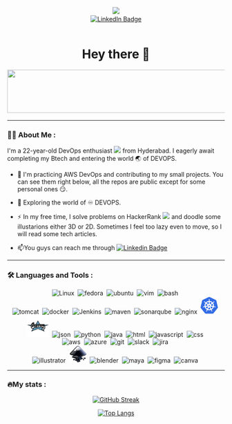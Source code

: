 <div id="header" align="center">
  <img src="https://media.giphy.com/media/v1.Y2lkPTc5MGI3NjExM3I4d2dyMmwzbHg1b2IxamVlNXVxeHdieWVkeHBxc2Z2aG5teXhqayZlcD12MV9pbnRlcm5hbF9naWZfYnlfaWQmY3Q9Zw/GQty4dYXeVkOeMzqVx/giphy.gif" width="150"/>
  <div id="badges"> 
    <a href="https://www.linkedin.com/in/charan-s-045854194/">
      <img src="https://img.shields.io/badge/LinkedIn-blue?style=for-the-badge&logo=linkedin&logoColor=white" alt="LinkedIn Badge"/> 
    </a>
  </div>
  <img src="https://komarev.com/ghpvc/?username=Charan-Samsani&style=flat-square&color=blue" alt=""/>
  <h1 align="center">
    Hey there 👋
  </h1>
</div>  
<div align="center">
  <img src="https://media.giphy.com/media/qEqiI3Oq7vBkoE236M/giphy.gif" width="900" height="100"/>
  <!--<img src="https://media.giphy.com/media/VPpkvgTIJ817dfQOXI/giphy.gif" width="900" height="250"/>--> 
</div> 

---

### 👨‍💻 About Me :

I'm a 22-year-old DevOps enthusiast <img src="https://media.giphy.com/media/WUlplcMpOCEmTGBtBW/giphy.gif" width="40"> from Hyderabad. I eagerly await completing my Btech and entering the world 🌏 of DEVOPS. 

- :telescope: I'm practicing AWS DevOps and contributing to my small projects. You can see them right below, all the repos are public except for some personal ones 😏.
  
- :seedling: Exploring the world of ♾️ DEVOPS.
 
- :zap: In my free time, I solve problems on HackerRank  <img src= "https://hrcdn.net/fcore/assets/work/header/hackerrank_logo-21e2867566.svg" width="15px"/>  and doodle some illustarions either 3D or 2D. Sometimes I feel too lazy even to move, so I will read some tech articles.
 
- :mailbox:You guys can reach me through [![Linkedin Badge](https://img.shields.io/badge/-Charan-blue?style=flat&logo=Linkedin&logoColor=white)](https://www.linkedin.com/in/charan-s-045854194/)

---

### 🛠️ Languages and Tools : 

<div>
  
  <div align="center">
    <img src="https://www.cdnlogo.com/logos/l/11/linux.svg" title="Linux" alt="Linux" width="40" height="40"/>&nbsp;
    <img src="https://www.cdnlogo.com/logos/f/2/fedora.svg" title="fedora" alt="fedora" width="40" height="40"/>&nbsp;
    <img src="https://www.cdnlogo.com/logos/u/89/ubuntu.svg" title="ubuntu" alt="ubuntu" width="40" height="40"/>&nbsp;
    <img src="https://www.cdnlogo.com/logos/v/69/vim.svg" title="vim" alt="vim" width="40" height="40"/>&nbsp;
    <img src="https://www.cdnlogo.com/logos/b/16/bash.svg" title="bash" alt="bash" width="60" height="60"/>&nbsp
  <div/>
     
  <div align="center">
    <img src="https://www.cdnlogo.com/logos/t/39/tomcat.svg" title="tomcat" alt="tomcat" width="40" height="40"/>&nbsp;
    <img src="https://www.cdnlogo.com/logos/d/41/docker.svg" title="docker" alt="docker" width="40" height="40"/>&nbsp;
    <img src="https://www.cdnlogo.com/logos/j/95/jenkins.svg" title="Jenkins" alt="Jenkins" width="40" height="40"/>&nbsp; 
    <img src="https://www.cdnlogo.com/logos/a/87/apache.svg" title="maven" alt="maven" width="40" height="40"/>&nbsp;
    <img src="https://www.cdnlogo.com/logos/s/5/sonarsource.svg" title="sonarqube" alt="sonarqube" width="40" height="40"/>&nbsp;
    <img src="https://www.cdnlogo.com/logos/n/74/nginx.svg" title="nginx" alt="nginx" width="40" height="40"/>&nbsp;
    <img src="https://github.com/devicons/devicon/blob/930f0136d96f0a65c1de5278be875415d6fbe610/icons/kubernetes/kubernetes-plain.svg" title="k8s" alt="k8s" width="40" height="40"/>&nbsp
    <!--<img src="https://www.cdnlogo.com/logos/a/51/ansible.svg" title="ansible" alt="ansible" width="40" height="40"/>&nbsp;
    <img src="https://www.cdnlogo.com/logos/g/64/grafana.svg" title="grafana" alt="grafana" width="40" height="40"/>&nbsp -->
  <div/>
    
  <div align="center">
    <img src="https://github.com/devicons/devicon/blob/master/icons/groovy/groovy-original.svg" title="groovy" alt="groovy" width="50" height="50"/>&nbsp;
    <img src="https://www.cdnlogo.com/logos/j/89/json.svg" title="json" alt="json" width="40" height="40"/>&nbsp;
    <img src="https://www.cdnlogo.com/logos/p/3/python.svg" title="python" alt="python" width="40" height="40"/>&nbsp;
    <img src="https://www.cdnlogo.com/logos/j/2/java.svg" title="java" alt="java" width="40" height="40"/>&nbsp;
    <img src="https://www.cdnlogo.com/logos/h/90/html-5.svg" title="html" alt="html" width="50" height="50"/>&nbsp;
    <img src="https://www.cdnlogo.com/logos/j/44/javascript.svg" title="javascript" alt="javascript" width="40" height="40"/>&nbsp;
    <img src="https://www.cdnlogo.com/logos/c/18/css.svg" title="css" alt="css" width="40" height="40"/>&nbsp
  <div/>
    
  <div align="center">
    <img src="https://www.cdnlogo.com/logos/a/19/aws.svg" title="aws" alt="aws" width="40" height="40"/>&nbsp;
    <img src="https://www.cdnlogo.com/logos/a/12/azure.svg" title="azure" alt="azure" width="40" height="40"/>&nbsp;
    <img src="https://www.cdnlogo.com/logos/g/24/git-bash.svg" title="git" alt="git" width="40" height="40"/>&nbsp;
    <img src="https://www.cdnlogo.com/logos/s/40/slack-new.svg" title="slack" alt="slack" width="40" height="40"/>&nbsp;
    <img src="https://www.cdnlogo.com/logos/j/28/jira.svg" title="jira" alt="jira" width="40" height="40"/>&nbsp
  <div/>
    
  <div align="center">
    <img src="https://www.cdnlogo.com/logos/a/67/adobe-illustrator-cc-icon.svg" title="illustrator" alt="illustrator" width="40" height="40"/>&nbsp;
    <img src="https://github.com/devicons/devicon/blob/master/icons/inkscape/inkscape-original.svg" title="Inkscape" alt="Inkscape" width="40" height="40"/>&nbsp;
    <img src="https://www.cdnlogo.com/logos/b/32/blender.svg" title="blender" alt="blender" width="40" height="40"/>&nbsp;
    <img src="https://www.cdnlogo.com/logos/m/99/maya-2017.svg" title="maya" alt="maya" width="40" height="40"/>&nbsp;
    <img src="https://www.cdnlogo.com/logos/f/43/figma.svg" title="figma" alt="figma" width="40" height="40"/>&nbsp;
    <img src="https://www.cdnlogo.com/logos/c/41/canva.svg" title="canva" alt="canva" width="40" height="40"/>&nbsp
  <div/>
    
<div/>

---

<div align="left">
  
### 🔥My stats : 

</div>

[![GitHub Streak](https://github-readme-streak-stats-livid-eight.vercel.app?user=CharanSamsani&theme=carbonfox&border_radius=10&card_width=600&fire=EB5454&ring=EB5454)](https://git.io/streak-stats)

[![Top Langs](https://github-readme-stats.vercel.app/api/top-langs/?username=CharanSamsani&layout=compact&theme=vision-friendly-dark&width=600)](https://github.com/anuraghazra/github-readme-stats)






